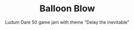 <h1 align="center">Balloon Blow</h1>
<p align="center">
    Ludum Dare 50 game jam with theme "Delay the inevitable"
</p>
